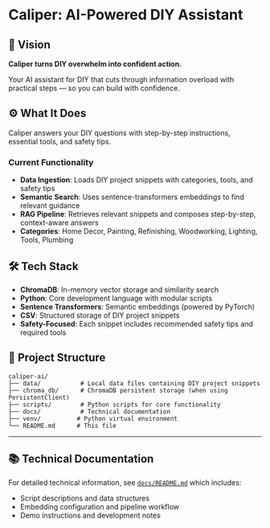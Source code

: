 # Caliper: AI-Powered DIY Assistant

## 🎯 Vision

**Caliper turns DIY overwhelm into confident action.**

Your AI assistant for DIY that cuts through information overload with practical steps — so you can build with confidence.

## ⚙️ What It Does

Caliper answers your DIY questions with step-by-step instructions, essential tools, and safety tips.

### Current Functionality
- **Data Ingestion**: Loads DIY project snippets with categories, tools, and safety tips
- **Semantic Search**: Uses sentence-transformers embeddings to find relevant guidance
- **RAG Pipeline**: Retrieves relevant snippets and composes step-by-step, context-aware answers
- **Categories**: Home Decor, Painting, Refinishing, Woodworking, Lighting, Tools, Plumbing
  
## 🛠️ Tech Stack

- **ChromaDB**: In-memory vector storage and similarity search
- **Python**: Core development language with modular scripts
- **Sentence Transformers**: Semantic embeddings (powered by PyTorch)
- **CSV**: Structured storage of DIY project snippets
- **Safety-Focused**: Each snippet includes recommended safety tips and required tools

## 📁 Project Structure

```
caliper-ai/
├── data/           # Local data files containing DIY project snippets
├── chroma_db/      # ChromaDB persistent storage (when using PersistentClient)
├── scripts/        # Python scripts for core functionality
├── docs/           # Technical documentation
├── venv/          # Python virtual environment
└── README.md      # This file
```

---

## 📚 Technical Documentation

For detailed technical information, see [`docs/README.md`](docs/README.md) which includes:
- Script descriptions and data structures
- Embedding configuration and pipeline workflow
- Demo instructions and development notes